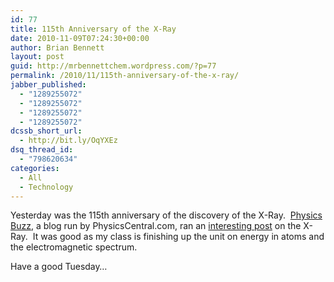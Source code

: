 ```yaml
---
id: 77
title: 115th Anniversary of the X-Ray
date: 2010-11-09T07:24:30+00:00
author: Brian Bennett
layout: post
guid: http://mrbennettchem.wordpress.com/?p=77
permalink: /2010/11/115th-anniversary-of-the-x-ray/
jabber_published:
  - "1289255072"
  - "1289255072"
  - "1289255072"
  - "1289255072"
dcssb_short_url:
  - http://bit.ly/OqYXEz
dsq_thread_id:
  - "798620634"
categories:
  - All
  - Technology
---
```

Yesterday was the 115th anniversary of the discovery of the X-Ray.  [Physics Buzz](http://physicsbuzz.physicscentral.com/), a blog run by PhysicsCentral.com, ran an [interesting post](http://physicsbuzz.physicscentral.com/2010/11/x-ray-vision-its-not-just-for-superman.html) on the X-Ray.  It was good as my class is finishing up the unit on energy in atoms and the electromagnetic spectrum.

Have a good Tuesday&#8230;